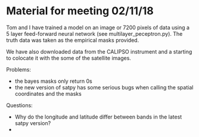 # Material for meeting 02/11/18

Tom and I have trained a model on an image or 7200 pixels of data using a 5 layer feed-forward neural network (see multilayer_peceptron.py). The truth data was taken as the empirical masks provided.

We have also downloaded data from the CALIPSO instrument and a starting to colocate it with the some of the satellite images.


Problems:
* the bayes masks only return 0s
* the new version of satpy has some serious bugs when calling the spatial coordinates and the masks

Questions:
* Why do the longitude and latitude differ between bands in the latest satpy version?
* 

